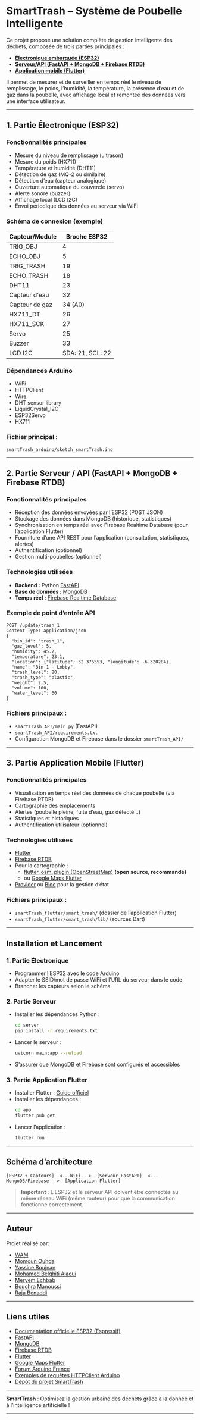 # SmartTrash – Système de Poubelle Intelligente

Ce projet propose une solution complète de gestion intelligente des déchets, composée de trois parties principales :  
- **[Électronique embarquée (ESP32)](https://github.com/walid-moussa55/SmartTrash/tree/main/smartTrash_arduino)**
- **[Serveur/API (FastAPI + MongoDB + Firebase RTDB)](https://github.com/walid-moussa55/SmartTrash/tree/main/smartTrash_API)**
- **[Application mobile (Flutter)](https://github.com/walid-moussa55/SmartTrash/tree/main/smartTrash_flutter/smart_trash)**

Il permet de mesurer et de surveiller en temps réel le niveau de remplissage, le poids, l’humidité, la température, la présence d’eau et de gaz dans la poubelle, avec affichage local et remontée des données vers une interface utilisateur.

---

## 1. Partie Électronique (ESP32)

### Fonctionnalités principales
- Mesure du niveau de remplissage (ultrason)
- Mesure du poids (HX711)
- Température et humidité (DHT11)
- Détection de gaz (MQ-2 ou similaire)
- Détection d’eau (capteur analogique)
- Ouverture automatique du couvercle (servo)
- Alerte sonore (buzzer)
- Affichage local (LCD I2C)
- Envoi périodique des données au serveur via WiFi

### Schéma de connexion (exemple)
| Capteur/Module      | Broche ESP32 |
|---------------------|-------------|
| TRIG_OBJ            | 4           |
| ECHO_OBJ            | 5           |
| TRIG_TRASH          | 19          |
| ECHO_TRASH          | 18          |
| DHT11               | 23          |
| Capteur d'eau       | 32          |
| Capteur de gaz      | 34 (A0)     |
| HX711_DT            | 26          |
| HX711_SCK           | 27          |
| Servo               | 25          |
| Buzzer              | 33          |
| LCD I2C             | SDA: 21, SCL: 22 |

### Dépendances Arduino
- WiFi
- HTTPClient
- Wire
- DHT sensor library
- LiquidCrystal_I2C
- ESP32Servo
- HX711

### Fichier principal :  
`smartTrash_arduino/sketch_smartTrash.ino`

---

## 2. Partie Serveur / API (FastAPI + MongoDB + Firebase RTDB)

### Fonctionnalités principales
- Réception des données envoyées par l’ESP32 (POST JSON)
- Stockage des données dans MongoDB (historique, statistiques)
- Synchronisation en temps réel avec Firebase Realtime Database (pour l’application Flutter)
- Fourniture d’une API REST pour l’application (consultation, statistiques, alertes)
- Authentification (optionnel)
- Gestion multi-poubelles (optionnel)

### Technologies utilisées
- **Backend :** Python [FastAPI](https://fastapi.tiangolo.com/)
- **Base de données :** [MongoDB](https://www.mongodb.com/)
- **Temps réel :** [Firebase Realtime Database](https://firebase.google.com/products/realtime-database)

### Exemple de point d’entrée API
```
POST /update/trash_1
Content-Type: application/json
{
  "bin_id": "trash_1",
  "gaz_level": 5,
  "humidity": 45.2,
  "temperature": 23.1,
  "location": {"latitude": 32.376553, "longitude": -6.320284},
  "name": "Bin 1 - Lobby",
  "trash_level": 80,
  "trash_type": "plastic",
  "weight": 2.5,
  "volume": 100,
  "water_level": 60
}
```

### Fichiers principaux :  
- `smartTrash_API/main.py` (FastAPI)
- `smartTrash_API/requirements.txt`
- Configuration MongoDB et Firebase dans le dossier `smartTrash_API/`

---

## 3. Partie Application Mobile (Flutter)

### Fonctionnalités principales
- Visualisation en temps réel des données de chaque poubelle (via Firebase RTDB)
- Cartographie des emplacements
- Alertes (poubelle pleine, fuite d’eau, gaz détecté…)
- Statistiques et historiques
- Authentification utilisateur (optionnel)

### Technologies utilisées
- [Flutter](https://flutter.dev/)
- [Firebase RTDB](https://firebase.google.com/products/realtime-database)
- Pour la cartographie :
  - [flutter_osm_plugin (OpenStreetMap)](https://pub.dev/packages/flutter_osm_plugin) **(open source, recommandé)**
  - ou [Google Maps Flutter](https://pub.dev/packages/google_maps_flutter)
- [Provider](https://pub.dev/packages/provider) ou [Bloc](https://bloclibrary.dev/) pour la gestion d’état

### Fichiers principaux :  
- `smartTrash_flutter/smart_trash/` (dossier de l’application Flutter)
- `smartTrash_flutter/smart_trash/lib/` (sources Dart)

---

## Installation et Lancement

### 1. Partie Électronique
- Programmer l’ESP32 avec le code Arduino
- Adapter le SSID/mot de passe WiFi et l’URL du serveur dans le code
- Brancher les capteurs selon le schéma

### 2. Partie Serveur
- Installer les dépendances Python :  
  ```bash
  cd server
  pip install -r requirements.txt
  ```
- Lancer le serveur :  
  ```bash
  uvicorn main:app --reload
  ```
- S’assurer que MongoDB et Firebase sont configurés et accessibles

### 3. Partie Application Flutter
- Installer Flutter : [Guide officiel](https://docs.flutter.dev/get-started/install)
- Installer les dépendances :  
  ```bash
  cd app
  flutter pub get
  ```
- Lancer l’application :  
  ```bash
  flutter run
  ```

---

## Schéma d’architecture

```
[ESP32 + Capteurs]  <---WiFi--->  [Serveur FastAPI]  <---MongoDB/Firebase--->  [Application Flutter]
```

> **Important :** L’ESP32 et le serveur API doivent être connectés au même réseau WiFi (même routeur) pour que la communication fonctionne correctement.

---

## Auteur

Projet réalisé par:
- [WAM](https://github.com/walid-moussa55)
- [Momoun Ouhda](https://github.com/mimounouhd)
- [Yassine Boujnan](https://github.com/boujnan03)
- [Mohamed Belghiti Alaoui]()
- [Meryem Echbab]()
- [Bouchra Manoussi]()
- [Raja Benaddi]()
---

## Liens utiles

- [Documentation officielle ESP32 (Espressif)](https://docs.espressif.com/projects/esp-idf/en/latest/esp32/)
- [FastAPI](https://fastapi.tiangolo.com/)
- [MongoDB](https://www.mongodb.com/)
- [Firebase RTDB](https://firebase.google.com/products/realtime-database)
- [Flutter](https://flutter.dev/)
- [Google Maps Flutter](https://pub.dev/packages/google_maps_flutter)
- [Forum Arduino France](https://forum.arduino.cc/c/international/francais/33)
- [Exemples de requêtes HTTPClient Arduino](https://randomnerdtutorials.com/esp32-http-get-post-arduino/)
- [Dépôt du projet SmartTrash](https://github.com/walid-moussa55/SmartTrash/)

---

**SmartTrash** : Optimisez la gestion urbaine des déchets grâce à la donnée et à l’intelligence artificielle !

---
